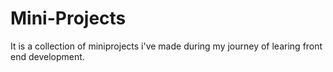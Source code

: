 # Mini-Projects
It is a collection of miniprojects i've made during my journey of learing front end development.
